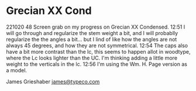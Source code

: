 # Grecian XX Cond


221020
48
Screen grab on my progress on Grecian XX Condensed.
12:51
I will go through and regularize the stem weight a bit, and I will probablly regularize the the angles a bit... but I lind of like how the angles are not always 45 degrees, and how they are not symmetrical.
12:54
The caps also have a bit more contrast than the lc, this seems to happen allot in woodtype, where the Lc looks lighter than the UC. I'm thinking adding a little more weight to the verticals in the lc.
12:56
I'm using the Wm. H. Page version as a model.

James Grieshaber
james@typeco.com